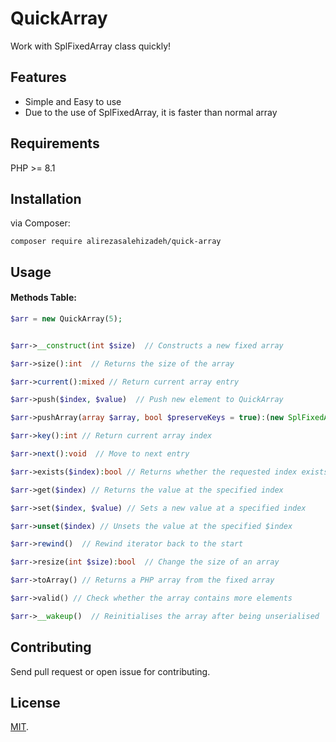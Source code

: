 # QuickArray
Work with SplFixedArray class quickly!

## Features

- Simple and Easy to use
- Due to the use of SplFixedArray, it is faster than normal array




##  Requirements

PHP >= 8.1


## Installation

via Composer:
```
composer require alirezasalehizadeh/quick-array
```

## Usage

#### Methods Table:

```php
$arr = new QuickArray(5);


$arr->__construct(int $size)  // Constructs a new fixed array

$arr->size():int  // Returns the size of the array

$arr->current():mixed // Return current array entry

$arr->push($index, $value)  // Push new element to QuickArray

$arr->pushArray(array $array, bool $preserveKeys = true):(new SplFixedArray)  // Import a PHP array in a SplFixedArray instance

$arr->key():int // Return current array index

$arr->next():void  // Move to next entry

$arr->exists($index):bool // Returns whether the requested index exists

$arr->get($index) // Returns the value at the specified index

$arr->set($index, $value) // Sets a new value at a specified index

$arr->unset($index) // Unsets the value at the specified $index

$arr->rewind()  // Rewind iterator back to the start

$arr->resize(int $size):bool  // Change the size of an array

$arr->toArray() // Returns a PHP array from the fixed array

$arr->valid() // Check whether the array contains more elements

$arr->__wakeup()  // Reinitialises the array after being unserialised
```

## Contributing
Send pull request or open issue for contributing.


## License

[MIT](LICENSE).

